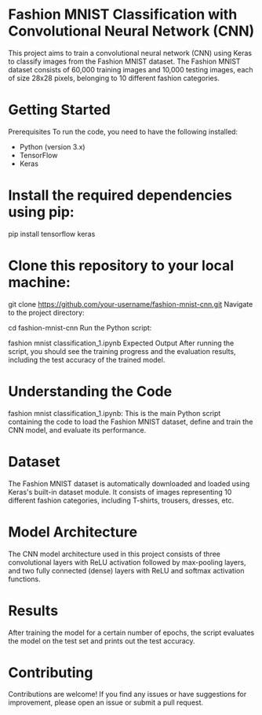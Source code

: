 # Fashion MNIST Classification with Convolutional Neural Network (CNN)
This project aims to train a convolutional neural network (CNN) using Keras to classify images from the Fashion MNIST dataset. The Fashion MNIST dataset consists of 60,000 training images and 10,000 testing images, each of size 28x28 pixels, belonging to 10 different fashion categories.

# Getting Started
Prerequisites
To run the code, you need to have the following installed:

 * Python (version 3.x)
 * TensorFlow
 * Keras

# Install the required dependencies using pip:
 pip install tensorflow keras

# Clone this repository to your local machine:

git clone https://github.com/your-username/fashion-mnist-cnn.git
Navigate to the project directory:

cd fashion-mnist-cnn
Run the Python script:

fashion mnist classification_1.ipynb
Expected Output
After running the script, you should see the training progress and the evaluation results, including the test accuracy of the trained model.

# Understanding the Code
fashion mnist classification_1.ipynb: This is the main Python script containing the code to load the Fashion MNIST dataset, define and train the CNN model, and evaluate its performance.
# Dataset
The Fashion MNIST dataset is automatically downloaded and loaded using Keras's built-in dataset module. It consists of images representing 10 different fashion categories, including T-shirts, trousers, dresses, etc.

# Model Architecture
The CNN model architecture used in this project consists of three convolutional layers with ReLU activation followed by max-pooling layers, and two fully connected (dense) layers with ReLU and softmax activation functions.

# Results
After training the model for a certain number of epochs, the script evaluates the model on the test set and prints out the test accuracy.

# Contributing
Contributions are welcome! If you find any issues or have suggestions for improvement, please open an issue or submit a pull request.
